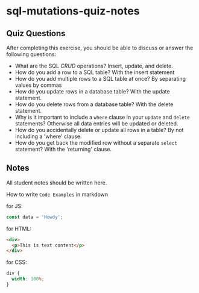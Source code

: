 # sql-mutations-quiz-notes

## Quiz Questions

After completing this exercise, you should be able to discuss or answer the following questions:

- What are the SQL _CRUD_ operations?
  Insert, update, and delete.
- How do you add a row to a SQL table?
  With the insert statement
- How do you add multiple rows to a SQL table at once?
  By separating values by commas
- How do you update rows in a database table?
  With the update statement.
- How do you delete rows from a database table?
  With the delete statement.
- Why is it important to include a `where` clause in your `update` and `delete` statements?
  Otherwise all data entries will be updated or deleted.
- How do you accidentally delete or update all rows in a table?
  By not including a 'where' clause.
- How do you get back the modified row without a separate `select` statement?
  With the 'returning' clause.

## Notes

All student notes should be written here.

How to write `Code Examples` in markdown

for JS:

```javascript
const data = 'Howdy';
```

for HTML:

```html
<div>
  <p>This is text content</p>
</div>
```

for CSS:

```css
div {
  width: 100%;
}
```
